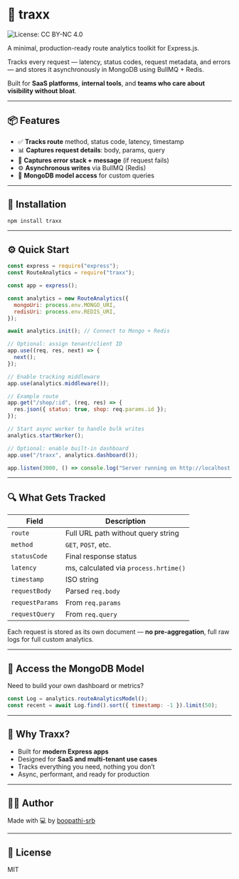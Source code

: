 # 🚀 traxx

![License: CC BY-NC 4.0](https://img.shields.io/badge/License-CC%20BY--NC%204.0-lightgrey.svg)

A minimal, production-ready route analytics toolkit for Express.js.


Tracks every request — latency, status codes, request metadata, and errors — and stores it asynchronously in MongoDB using BullMQ + Redis.

Built for **SaaS platforms**, **internal tools**, and **teams who care about visibility without bloat**.

---

## 📦 Features

- ✅ **Tracks route** method, status code, latency, timestamp
- 📊 **Captures request details**: body, params, query
- 🧵 **Captures error stack + message** (if request fails)
- ⚙️ **Asynchronous writes** via BullMQ (Redis)
- 🧱 **MongoDB model access** for custom queries

---

## 🧪 Installation

```bash
npm install traxx
```

---

## ⚙️ Quick Start

```js
const express = require("express");
const RouteAnalytics = require("traxx");

const app = express();

const analytics = new RouteAnalytics({
  mongoUri: process.env.MONGO_URI,
  redisUri: process.env.REDIS_URI,
});

await analytics.init(); // Connect to Mongo + Redis

// Optional: assign tenant/client ID
app.use((req, res, next) => {
  next();
});

// Enable tracking middleware
app.use(analytics.middleware());

// Example route
app.get("/shop/:id", (req, res) => {
  res.json({ status: true, shop: req.params.id });
});

// Start async worker to handle bulk writes
analytics.startWorker();

// Optional: enable built-in dashboard
app.use("/traxx", analytics.dashboard());

app.listen(3000, () => console.log("Server running on http://localhost:3000"));
```

---

## 🔍 What Gets Tracked

| Field           | Description                            |
|----------------|----------------------------------------|
| `route`         | Full URL path without query string     |
| `method`        | `GET`, `POST`, etc.                    |
| `statusCode`    | Final response status                  |
| `latency`       | ms, calculated via `process.hrtime()` |
| `timestamp`     | ISO string                             |
| `requestBody`   | Parsed `req.body`                      |
| `requestParams` | From `req.params`                      |
| `requestQuery`  | From `req.query`                       |

Each request is stored as its own document — **no pre-aggregation**, full raw logs for full custom analytics.

---

## 🧱 Access the MongoDB Model

Need to build your own dashboard or metrics?

```js
const Log = analytics.routeAnalyticsModel();
const recent = await Log.find().sort({ timestamp: -1 }).limit(50);
```

---

## 🧠 Why Traxx?

- Built for **modern Express apps**
- Designed for **SaaS and multi-tenant use cases**
- Tracks everything you need, nothing you don’t
- Async, performant, and ready for production

---

## 👨‍💻 Author

Made with 💻 by [boopathi-srb](https://github.com/boopathi-srb)

---

## 📄 License

MIT

